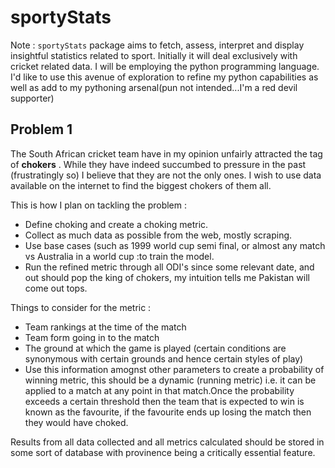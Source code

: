# sportyStats
Note : ``sportyStats`` package aims to fetch, assess, interpret and display insightful statistics related to sport. Initially it will 
deal exclusively with cricket related data. I will be employing the python programming language. I'd like to use this avenue of exploration to refine my python capabilities as well as add to my pythoning arsenal(pun not intended...I'm a red devil supporter)

## Problem 1
The South African cricket team have in my opinion unfairly attracted the tag of **chokers** . While they have indeed succumbed to pressure in the past (frustratingly so) I believe that they are not the only ones. I wish to use data available on the internet to find the biggest chokers of them all.

This is how I plan on tackling the problem :

 + Define choking and create a choking metric.
 + Collect as much data as possible from the web, mostly scraping.
 + Use base cases (such as 1999 world cup semi final, or almost any match vs Australia in a world cup :to train the model.
 + Run the refined metric through all ODI's since some relevant date, and out should pop the king of chokers, my intuition tells me Pakistan will come out tops.

Things to consider for the metric :
 + Team rankings at the time of the match
 + Team form going in to the match
 + The ground at which the game is played (certain conditions are synonymous with certain grounds and hence certain styles of play)
 + Use this information amognst other parameters to create a probability of winning metric, this should be a dynamic (running metric)
  i.e. it can be applied to a match at any point in that match.Once the probability exceeds a certain threshold then the team that is   expected to win is known as the favourite, if the favourite ends up losing the match then they would have choked.

Results from all data collected and all metrics calculated should be stored in some sort of database with provinence being a critically essential feature.
 
